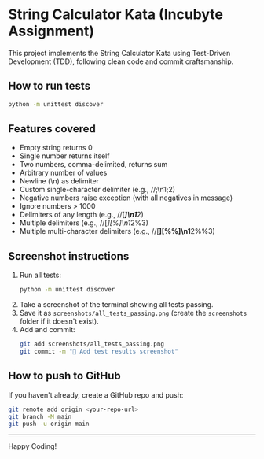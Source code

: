 # String Calculator Kata (Incubyte Assignment)

This project implements the String Calculator Kata using Test-Driven Development (TDD), following clean code and commit craftsmanship.

## How to run tests

```bash
python -m unittest discover
```

## Features covered
- Empty string returns 0
- Single number returns itself
- Two numbers, comma-delimited, returns sum
- Arbitrary number of values
- Newline (\n) as delimiter
- Custom single-character delimiter (e.g., //;\n1;2)
- Negative numbers raise exception (with all negatives in message)
- Ignore numbers > 1000
- Delimiters of any length (e.g., //[***]\n1***2)
- Multiple delimiters (e.g., //[*][%]\n1*2%3)
- Multiple multi-character delimiters (e.g., //[**][%%]\n1**2%%3)

## Screenshot instructions
1. Run all tests:
   ```bash
   python -m unittest discover
   ```
2. Take a screenshot of the terminal showing all tests passing.
3. Save it as `screenshots/all_tests_passing.png` (create the `screenshots` folder if it doesn't exist).
4. Add and commit:
   ```bash
   git add screenshots/all_tests_passing.png
   git commit -m "📸 Add test results screenshot"
   ```

## How to push to GitHub
If you haven't already, create a GitHub repo and push:
```bash
git remote add origin <your-repo-url>
git branch -M main
git push -u origin main
```

---
Happy Coding!
